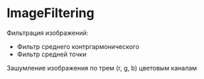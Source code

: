 # ImageFiltering

Фильтрация изображений:

- Фильтр среднего контргармонического
- Фильтр средней точки

Зашумление изображения по трем (r, g, b) цветовым каналам
